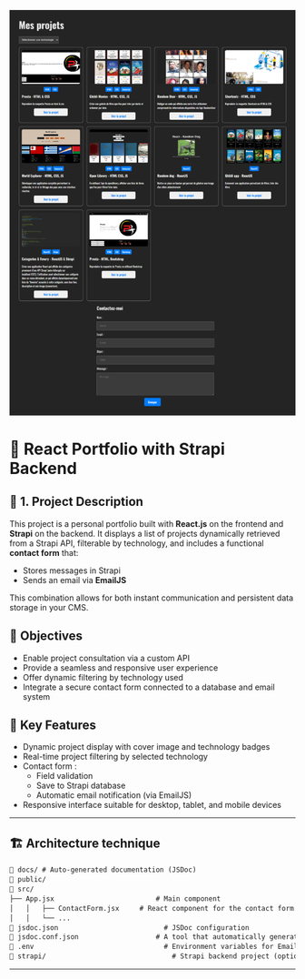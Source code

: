 ![Carte projets](./img/capture-exercice-Mon-portfolio.png)

# 🎨 React Portfolio with Strapi Backend

## 📝 1. Project Description

This project is a personal portfolio built with **React.js** on the frontend and **Strapi** on the backend.
It displays a list of projects dynamically retrieved from a Strapi API, filterable by technology, and includes a functional **contact form** that:

- Stores messages in Strapi
- Sends an email via **EmailJS**

This combination allows for both instant communication and persistent data storage in your CMS.

## 🎯 Objectives

- Enable project consultation via a custom API
- Provide a seamless and responsive user experience
- Offer dynamic filtering by technology used
- Integrate a secure contact form connected to a database and email system

## 🧠 Key Features

- Dynamic project display with cover image and technology badges
- Real-time project filtering by selected technology
- Contact form :
  - Field validation
  - Save to Strapi database
  - Automatic email notification (via EmailJS)
- Responsive interface suitable for desktop, tablet, and mobile devices

---

## 🏗️ Architecture technique
```txt
📁 docs/ # Auto-generated documentation (JSDoc)
📁 public/
📁 src/
├── App.jsx         			    # Main component
│   │   ├── ContactForm.jsx 	# React component for the contact form
│   │   └── ...
📄 jsdoc.json 					      # JSDoc configuration
📄 jsdoc.conf.json				    # A tool that automatically generates HTML documentation
📄 .env 						          # Environment variables for EmailJS
📁 strapi/ 						        # Strapi backend project (optional)
```
---

